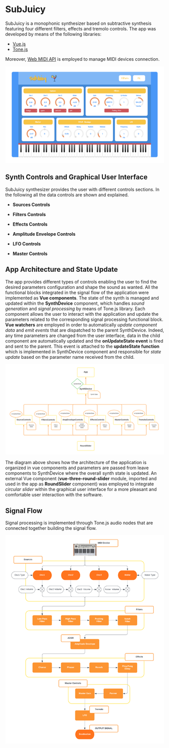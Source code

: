 # SubJuicy

SubJuicy is a monophonic synthesizer based on subtractive synthesis featuring four different filters, effects and tremolo controls. The app was developed by means of the following libraries:
- [Vue.js](https://vuejs.org/)
- [Tone.js](https://tonejs.github.io/)

Moreover, [Web MIDI API](https://developer.mozilla.org/en-US/docs/Web/API/Web_MIDI_API) is employed to manage MIDI devices connection.

![SubJuicy synthesizer interface](/assets/SubJuicySynth.png)

## Synth Controls and Graphical User Interface

SubJuicy synthesizer provides the user with different controls sections. In the following all the data controls are shown and explained.

- **Sources Controls**

- **Filters Controls**

- **Effects Controls**

- **Amplitude Envelope Controls**

- **LFO Controls**

- **Master Controls**

## App Architecture and State Update
The app provides different types of controls enabling the user to find the desired parameters configuration and shape the sound as wanted. All the functional blocks integrated in the signal flow of the application were implemented as **Vue components**. The state of the synth is managed and updated within the **SynthDevice** component, which handles *sound generation* and *signal processing* by means of Tone.js library. Each component allows the user to interact with the application and update the parameters related to the corresponding signal processing functional block.  
**Vue watchers** are employed in order to automatically *update component data* and *emit events* that are dispatched to the parent SynthDevice. Indeed, any time parameters are changed from the user interface, data in the child component are automatically updated and the **onUpdateState event** is fired and sent to the parent. This event is attached to the **updateState function** which is implemented in SynthDevice component and responsible for *state update* based on the parameter name received from the child.

![Vue App Architecture](/assets/SubJuicySynth_AppArchitecture.png)

The diagram above shows how the architecture of the application is organized in vue components and parameters are passed from leave components to SynthDevice where the overall synth state is updated. An external Vue component (**vue-three-round-slider** module, imported and used in the app as **RoundSlider** component) was employed to integrate *circular slider* within the graphical user interface for a more pleasant and comfortable user interaction with the software.

## Signal Flow

Signal processing is implemented through Tone.js audio nodes that are connected together building the signal flow.

![Signal Flow Diagram](/assets/SignalProcessingFlow.png)
